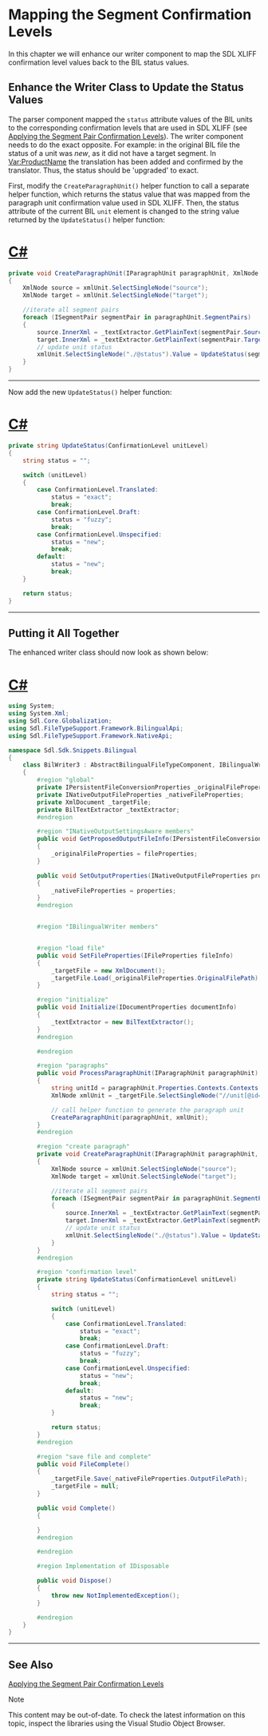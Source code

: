 Mapping the Segment Confirmation Levels
===

In this chapter we will enhance our writer component to map the SDL XLIFF confirmation level values back to the BIL status values.

Enhance the Writer Class to Update the Status Values
--

The parser component mapped the ```status``` attribute values of the BIL units to the corresponding confirmation levels that are used in SDL XLIFF (see [Applying the Segment Pair Confirmation Levels](applying_the_segment_pair_confirmation_levels.md)). The writer component needs to do the exact opposite. For example: in the original BIL file the status of a unit was *new*, as it did not have a target segment. In <Var:ProductName> the translation has been added and confirmed by the translator. Thus, the status should be 'upgraded' to exact.

First, modify the ```CreateParagraphUnit()``` helper function to call a separate helper function, which returns the status value that was mapped from the paragraph unit confirmation value used in SDL XLIFF. Then, the status attribute of the current BIL ```unit``` element is changed to the string value returned by the ```UpdateStatus()``` helper function:

# [C#](#tab/tabid-1)
```cs
private void CreateParagraphUnit(IParagraphUnit paragraphUnit, XmlNode xmlUnit)
{
    XmlNode source = xmlUnit.SelectSingleNode("source");
    XmlNode target = xmlUnit.SelectSingleNode("target");

    //iterate all segment pairs
    foreach (ISegmentPair segmentPair in paragraphUnit.SegmentPairs)
    {
        source.InnerXml = _textExtractor.GetPlainText(segmentPair.Source);
        target.InnerXml = _textExtractor.GetPlainText(segmentPair.Target);
        // update unit status
        xmlUnit.SelectSingleNode("./@status").Value = UpdateStatus(segmentPair.Properties.ConfirmationLevel);
    }
}
```
***

Now add the new ```UpdateStatus()``` helper function:

# [C#](#tab/tabid-2)
```cs
private string UpdateStatus(ConfirmationLevel unitLevel)
{
    string status = "";

    switch (unitLevel)
    {
        case ConfirmationLevel.Translated:
            status = "exact";
            break;
        case ConfirmationLevel.Draft:
            status = "fuzzy";
            break;
        case ConfirmationLevel.Unspecified:
            status = "new";
            break;
        default:
            status = "new";
            break;
    }

    return status;
}
```
***

Putting it All Together
--

The enhanced writer class should now look as shown below:

# [C#](#tab/tabid-3)
```cs
using System;
using System.Xml;
using Sdl.Core.Globalization;
using Sdl.FileTypeSupport.Framework.BilingualApi;
using Sdl.FileTypeSupport.Framework.NativeApi;

namespace Sdl.Sdk.Snippets.Bilingual
{
    class BilWriter3 : AbstractBilingualFileTypeComponent, IBilingualWriter, INativeOutputSettingsAware
    {
        #region "global"
        private IPersistentFileConversionProperties _originalFileProperties;
        private INativeOutputFileProperties _nativeFileProperties;
        private XmlDocument _targetFile;
        private BilTextExtractor _textExtractor;
        #endregion

        #region "INativeOutputSettingsAware members"
        public void GetProposedOutputFileInfo(IPersistentFileConversionProperties fileProperties, IOutputFileInfo proposedFileInfo)
        {
            _originalFileProperties = fileProperties;
        }

        public void SetOutputProperties(INativeOutputFileProperties properties)
        {
            _nativeFileProperties = properties;
        }
        #endregion


        #region "IBilingualWriter members"


        #region "load file"
        public void SetFileProperties(IFileProperties fileInfo)
        {
            _targetFile = new XmlDocument();
            _targetFile.Load(_originalFileProperties.OriginalFilePath);
        }

        #region "initialize"
        public void Initialize(IDocumentProperties documentInfo)
        {
            _textExtractor = new BilTextExtractor();
        }
        #endregion

        #endregion

        #region "paragraphs"
        public void ProcessParagraphUnit(IParagraphUnit paragraphUnit)
        {
            string unitId = paragraphUnit.Properties.Contexts.Contexts[1].GetMetaData("UnitID");
            XmlNode xmlUnit = _targetFile.SelectSingleNode("//unit[@id='" + unitId + "']");

            // call helper function to generate the paragraph unit
            CreateParagraphUnit(paragraphUnit, xmlUnit);
        }
        #endregion

        #region "create paragraph"
        private void CreateParagraphUnit(IParagraphUnit paragraphUnit, XmlNode xmlUnit)
        {
            XmlNode source = xmlUnit.SelectSingleNode("source");
            XmlNode target = xmlUnit.SelectSingleNode("target");

            //iterate all segment pairs
            foreach (ISegmentPair segmentPair in paragraphUnit.SegmentPairs)
            {
                source.InnerXml = _textExtractor.GetPlainText(segmentPair.Source);
                target.InnerXml = _textExtractor.GetPlainText(segmentPair.Target);
                // update unit status
                xmlUnit.SelectSingleNode("./@status").Value = UpdateStatus(segmentPair.Properties.ConfirmationLevel);
            }
        }
        #endregion

        #region "confirmation level"
        private string UpdateStatus(ConfirmationLevel unitLevel)
        {
            string status = "";

            switch (unitLevel)
            {
                case ConfirmationLevel.Translated:
                    status = "exact";
                    break;
                case ConfirmationLevel.Draft:
                    status = "fuzzy";
                    break;
                case ConfirmationLevel.Unspecified:
                    status = "new";
                    break;
                default:
                    status = "new";
                    break;
            }

            return status;
        }
        #endregion

        #region "save file and complete"
        public void FileComplete()
        {
            _targetFile.Save(_nativeFileProperties.OutputFilePath);
            _targetFile = null;
        }

        public void Complete()
        {

        }
        #endregion

        #endregion

        #region Implementation of IDisposable

        public void Dispose()
        {
            throw new NotImplementedException();
        }

        #endregion
    }
}
```
***

See Also
--



[Applying the Segment Pair Confirmation Levels](applying_the_segment_pair_confirmation_levels.md)

>[!NOTE]
>
> This content may be out-of-date. To check the latest information on this topic, inspect the libraries using the Visual Studio Object Browser.